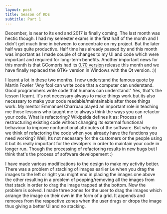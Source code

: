 ```yaml
---
layout: post
title: Season of KDE
subtitle: Part 1
---
```

December, is near to its end and 2017 is finally coming. The last month was hectic though. I had my semester exams in the first half of the month and I didn't get much time
in between to concentrate on my project. But the later half was quite productive. Half time has already passed by and this month was important as I made couple of 
changes to my UI and code which were important and required for long-term benefits. Another important news for this month is that GCompris had its [0.70 version](href=http://gcompris.net/index-en.html)
release this month and we have finally replaced the GTK+ version in Windows with the Qt version. :))  

I learnt a lot in these two months. I now understand the famous quote by Martin Fowler "Any fool can write code that a computer can
understand. Good programmers write code that humans can understand." Yes, that's the lesson I learnt. It's not necessary always to make things work
but its also necessary to make your code readable/maintainable after those things work. My mentor Emmanuel Charruau played an important role in teaching 
me those lessons who taught me to always think the ways you can refactor your code. What is refactoring? Wikipeida defines it as: Process of restructuring 
existing code without changing its external functional behaviour to improve nonfunctional attributes of the software. 
But why do we think of refactoring the code when you already have the functions you need working? Well, Its not necessary for the customers or the people 
using it but its really important for the devolpers in order to maintain your code in longer run. 
Though the processing of refactoring results in new bugs but I think that's the process of software developement :)

I have made various modifications to the design to make my activity better. There was a problem of stacking of images earlier i.e when you drag the
images to the left or right you might end in placing the images one above the other resulting in a problem of popping/removing all the images from that stack
in order to drag the image trapped at the bottom. Now the problem is solved. I made three zones for the user to drag the images which arrange the image on their own in the form of a grid. It appends
and removes from the respective zones when the user drags or drops the image thus giving a better UI and no stacking.
